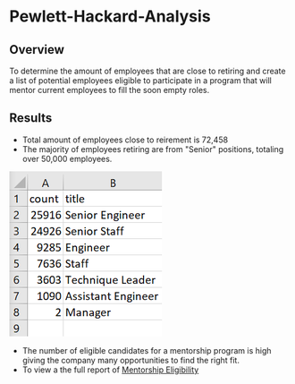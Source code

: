 # Pewlett-Hackard-Analysis

## Overview
To determine the amount of employees that are close to retiring and create a list of potential employees eligible to participate in a program that will mentor current employees to fill the soon empty roles.

## Results
* Total amount of employees close to reirement is 72,458
* The majority of employees retiring are from "Senior" positions, totaling over 50,000 employees.

![Count of Employees close to Retiring by Title](https://github.com/JGarza4903/Pewlett-Hackard-Analysis/blob/main/Images/count_retiring_titles.png)

* The number of eligible candidates for a mentorship program is high giving the company many opportunities to find the right fit.
* To view a the full report of [Mentorship Eligibility](https://github.com/JGarza4903/Pewlett-Hackard-Analysis/blob/main/Analysis%20Projects%20Folder/Pewlett-Hackard%20Analysis%20Folder/Data/mentorship_eligibility.csv)


